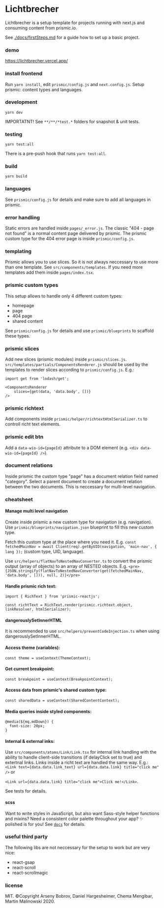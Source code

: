 # Lichtbrecher
Lichtbrecher is a setup template for projects running with next.js and consuming content from prismic.io.

See [./docs/firstSteps.md](./docs/firstSteps.md) for a guide how to set up a basic project.

### demo
https://lichtbrecher.vercel.app/

### install frontend
Run ```yarn install```, edit ```prismic/config.js``` and ```next.config.js```.
Setup prismic: content types and languages.

### development
```yarn dev```

IMPORTATNT! See ```**/**/*test.*``` folders for snapshot & unit tests.


### testing
```yarn test:all```

There is a pre-push hook that runs ```yarn test:all```.


### build
```yarn build```


### languages
See ```prismic/config.js``` for details and make sure to add all languages in prismic.


### error handling
Static errors are handled inside ```pages/_error.js```. The classic "404 - page not found" is a normal content page delivered by prismic.
The prismic custom type for the 404 error page is inside ```prismic/config.js```.


### templating
Prismic allows you to use slices. So it is not always neccessary to use more than one template.
See ```src/components/templates```. If you need more templates add them inside ```pages/index.tsx```.


### prismic custom types
This setup allows to handle only 4 different custom types:
 - homepage
 - page
 - 404 page
 - shared content

See ```prismic/config.js``` for details and use ```prismic/blueprints``` to scaffold these types.


### prismic slices
Add new slices (prismic modules) inside ```prismic/slices.js```.
```src/templates/partials/ComponentsRenderer.js``` should be used by the templates to render slices according to ```prismic/config.js```.
E.g.: 
```
import get from 'lodash/get';

<ComponentsRenderer
    slices={get(data, 'data.body', [])}
/>
```


### prismic richtext
Add components inside ```prismic/helper/richtextHtmlSerializer.ts``` to controll richt text elements.


### prismic edit btn
Add a ```data-wio-id={pageId}``` attribute to a DOM element (e.g. ```<div data-wio-id={pageId} />```).


### document relations
Inside prismic the custom type "page" has a document relation field named "category". Select a parent document to create a document relation
between the two documents. This is neccessary for multi-level navigation.


### cheatsheet
#### Manage multi level navigation
Create inside prismic a new custom type for navigation (e.g. navigation).
Use ```prismic/blueprints/navigation.json``` blueprint to fill this new custom type.

Fetch this custom type at the place where you need it. 
E.g. ```const fetchedMainNav = await Client(req).getByUID(navigation, 'main-nav', { lang });``` (custom type, UID, language).

Use ```src/helpers/flatNavToNestedNavConverter.ts``` to convert the prismic output (array of objects) to an array of NESTED objects.
E.g. ```<pre>{JSON.stringify(flatNavToNestedNavConverter(get(fetchedMainNav, 'data.body', [])), null, 2)}</pre>```

#### Handle prismic rich text:
```import { RichText } from 'prismic-reactjs';```

```const richtText = RichText.render(prismic.richtext.object, linkResolver, htmlSerializer);```

#### dangerouslySetInnerHTML
It is recommended to use ```src/helpers/preventCodeInjection.ts``` when using dangerouslySetInnerHTML.


#### Access theme (variables):
```const theme = useContext(ThemeContext);```

#### Get current breakpoint:
```const breakpoint = useContext(BreakpointContext);```

#### Access data from prismic's shared custom type:
```const sharedData = useContext(SharedContentContext);```

#### Media queries inside styled components:
```____
@media(${mq.mdDown}) {
  font-size: 20px;
}
```

#### Internal & external inks:
Use ```src/components/atoms/Link/Link.tsx``` for internal link handling with the ability to handle client-side transitions (if delayClick set to true) and extertnal links.
Links inside a richt text are handled the same way. E.g.:
```<Link text={data.data.link_text} url={data.data.link} title="click me" />``` or

```<Link url={data.data.link} title="click me">Click me!</Link>```.

See tests for details.

#### scss
Want to write styles in JavaScript, but also want Sass-style helper functions and mixins? Need a consistent color palette throughout your app? ✨ polished is for you!
See [`docs`](https://polished.js.org/docs/) for details.

### useful third party
The following libs are not neccessary for the setup to work but are very nice:

- react-gsap
- react-scroll
- react-scrollmagic


### license
MIT. ©Copyright Arseny Bobrov, Daniel Hargesheimer, Chema Mengibar, Martin Malinowski 2020.
